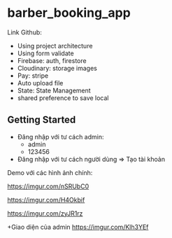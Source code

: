 # barber_booking_app
Link Github: 
+ Using project architecture
+ Using form validate
+ Firebase: auth, firestore
+ Cloudinary: storage images
+ Pay: stripe
+ Auto upload file
+ State: State Management
+ shared preference to save local

## Getting Started

+ Đăng nhập với tư cách admin: 
  + admin
  + 123456
+ Đăng nhập với tư cách người dùng => Tạo tài khoản

Demo với các hình ảnh chính:


https://imgur.com/nSRUbC0

https://imgur.com/H4Okbif

https://imgur.com/zyJR1rz

+Giao diện của admin
https://imgur.com/Klh3YEf

